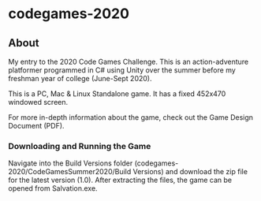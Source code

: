 # codegames-2020
## About
My entry to the 2020 Code Games Challenge. This is an action-adventure platformer programmed in C# using Unity over the summer before my freshman year of college (June-Sept 2020).

This is a PC, Mac & Linux Standalone game. It has a fixed 452x470 windowed screen.

For more in-depth information about the game, check out the Game Design Document (PDF).

### Downloading and Running the Game
Navigate into the Build Versions folder (codegames-2020/CodeGamesSummer2020/Build Versions) and download the zip file for the latest version (1.0). After extracting the files, the game can be opened from Salvation.exe.
